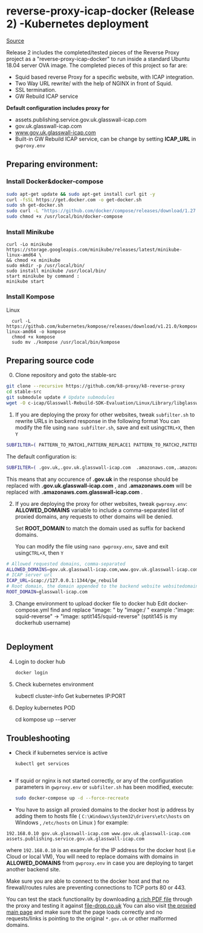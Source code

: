 # reverse-proxy-icap-docker (Release 2) -Kubernetes deployment

[Source](https://github.com/k8-proxy/k8-reverse-proxy)

Release 2 includes the completed/tested pieces of the Reverse Proxy project as a "reverse-proxy-icap-docker" to run inside a standard Ubuntu 18.04 server OVA image. The completed pieces of this project so far are:

- Squid based reverse Proxy for a specific website, with ICAP integration.
- Two Way URL rewrite/ with the help of NGINX in front of Squid.
- SSL termination.
- GW Rebuild ICAP service

**Default configuration includes proxy for**

- assets.publishing.service.gov.uk.glasswall-icap.com
- gov.uk.glasswall-icap.com
- www.gov.uk.glasswall-icap.com
- Built-in GW Rebuild ICAP service, can be change by setting **ICAP_URL** in `gwproxy.env`

## Preparing environment:
### Install Docker&docker-compose
```bash
sudo apt-get update && sudo apt-get install curl git -y
curl -fsSL https://get.docker.com -o get-docker.sh
sudo sh get-docker.sh
sudo curl -L "https://github.com/docker/compose/releases/download/1.27.0/docker-compose-$(uname -s)-$(uname -m)" -o /usr/local/bin/docker-compose
sudo chmod +x /usr/local/bin/docker-compose
```
### Install Minikube
```
curl -Lo minikube https://storage.googleapis.com/minikube/releases/latest/minikube-linux-amd64 \
&& chmod +x minikube
sudo mkdir -p /usr/local/bin/
sudo install minikube /usr/local/bin/
start minikube by command :
minikube start
```
### Install Kompose
Linux
```
  curl -L https://github.com/kubernetes/kompose/releases/download/v1.21.0/kompose-linux-amd64 -o kompose
  chmod +x kompose
  sudo mv ./kompose /usr/local/bin/kompose
```
## Preparing source code

0. Clone repository and goto the stable-src

```bash
git clone --recursive https://github.com/k8-proxy/k8-reverse-proxy
cd stable-src
git submodule update # Update submodules
wget -O c-icap/Glasswall-Rebuild-SDK-Evaluation/Linux/Library/libglasswall.classic.so https://raw.githubusercontent.com/filetrust/Glasswall-Rebuild-SDK-Evaluation/master/Linux/Library/libglasswall.classic.so # Get latest evaluation build of GW Rebuild engine
```

1. If you are deploying the proxy for other websites, tweak `subfilter.sh` to rewrite URLs in backend response in the following format
   You can modify the file using `nano subfilter.sh`, save and exit using`CTRL+X`, then `Y`

```bash
SUBFILTER=( PATTERN_TO_MATCH1,PATTERN_REPLACE1 PATTERN_TO_MATCH2,PATTERN_REPLACE2 )
```

The default configuration is:

```bash
SUBFILTER=( .gov.uk,.gov.uk.glasswall-icap.com  .amazonaws.com,.amazonaws.com.glasswall-icap.com )
```

This means that any occurence of **.gov.uk** in the response should be replaced with **.gov.uk.glasswall-icap.com** , and **.amazonaws.com** will be replaced with **.amazonaws.com.glasswall-icap.com** .

2. If you are deploying the proxy for other websites, tweak `gwproxy.env`:
   **ALLOWED_DOMAINS** variable to include a comma-separated list of proxied domains, any requests to other domains will be denied.
   
   Set **ROOT_DOMAIN** to match the domain used as suffix for backend domains.
   
   You can modify the file using `nano gwproxy.env`, save and exit using`CTRL+X`, then `Y`

```bash
# Allowed requested domains, comma-separated
ALLOWED_DOMAINS=gov.uk.glasswall-icap.com,www.gov.uk.glasswall-icap.com,assets.publishing.service.gov.uk.glasswall-icap.com
# ICAP server url
ICAP_URL=icap://127.0.0.1:1344/gw_rebuild
# Root domain, the domain appended to the backend website websitedomain
ROOT_DOMAIN=glasswall-icap.com
```

3. Change environment to upload docker file to docker hub
  Edit docker-compose.yml
  find and replace "image:<docker image> " by "image:<your docker hub username>/<docker image> "
   example :"image: squid-reverse" -> "image: sptit145/squid-reverse"  (sptit145 is my dockerhub username)
   ```
## Deployment

4. Login to docker hub
   
   ```bash
   docker login
   ```
5. Check kubernetes environment 
   
    kubectl cluster-info 
    Get kubernetes IP:PORT
6. Deploy kubernetes POD
   
   cd <folder of docker-compose.yml file>
   kompose up --server <kubernetes IP:PORT>

## Troubleshooting

- Check if kubernetes service is active
  
  ```bash
  kubectl get services
  ```

  ```

- If squid or nginx is not started correctly, or any of the configuration parameters in `gwproxy.env` or `subfilter.sh` has been modified, execute:
  
  ```bash
  sudo docker-compose up -d --force-recreate
  ```

- You have to assign all proxied domains to the docker host ip address by adding them to hosts file ( `C:\Windows\System32\drivers\etc\hosts` on Windows , `/etc/hosts` on Linux )
  for example: 

```
192.168.0.10 gov.uk.glasswall-icap.com www.gov.uk.glasswall-icap.com assets.publishing.service.gov.uk.glasswall-icap.com
```

where `192.168.0.10` is an example for the IP address for the docker host (i.e Cloud or local VM), You will need to replace domains with domains in **ALLOWED_DOMAINS** from `gwproxy.env` in case you are deploying to target another backend site.

Make sure you are able to connect to the docker host and that no firewall/routes rules are preventing connections to TCP ports 80 or 443.

You can test the stack functionality by downloading [a rich PDF file](https://assets.publishing.service.gov.uk.glasswall-icap.com/government/uploads/system/uploads/attachment_data/file/901225/uk-internal-market-white-paper.pdf) through the proxy and testing it against [file-drop.co.uk](https://file-drop.co.uk)
You can also visit [the proxied main page](https://www.gov.uk.glasswall-icap.com/) and make sure that the page loads correctly and no requests/links is pointing to the original `*.gov.uk` or other malformed domains.
